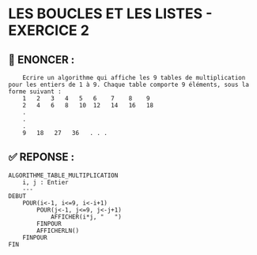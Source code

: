 # LES BOUCLES ET LES LISTES - EXERCICE 2

## 🌟 ENONCER :
```
    Ecrire un algorithme qui affiche les 9 tables de multiplication pour les entiers de 1 à 9. Chaque table comporte 9 éléments, sous la forme suivant :
    1   2   3   4   5   6    7    8    9 
    2   4   6   8   10  12   14   16   18
    .
    .
    .
    9   18   27   36   . . .
```

## ✅ REPONSE :

````
ALGORITHME_TABLE_MULTIPLICATION
    i, j : Entier
    ---
DEBUT
    POUR(i<-1, i<=9, i<-i+1)
        POUR(j<-1, j<=9, j<-j+1)
            AFFICHER(i*j, "   ")
        FINPOUR
        AFFICHERLN()
    FINPOUR
FIN 
````

